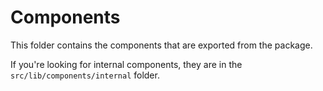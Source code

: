 # Components

This folder contains the components that are exported from the package.

If you're looking for internal components, they are in the `src/lib/components/internal` folder.
